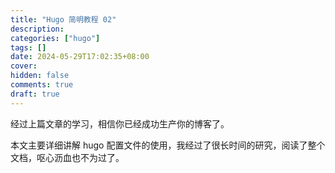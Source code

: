 ```yaml
---
title: "Hugo 简明教程 02"
description:
categories: ["hugo"]
tags: []
date: 2024-05-29T17:02:35+08:00
cover:
hidden: false
comments: true
draft: true
---
```


经过上篇文章的学习，相信你已经成功生产你的博客了。

本文主要详细讲解 hugo 配置文件的使用，我经过了很长时间的研究，阅读了整个文档，呕心沥血也不为过了。
